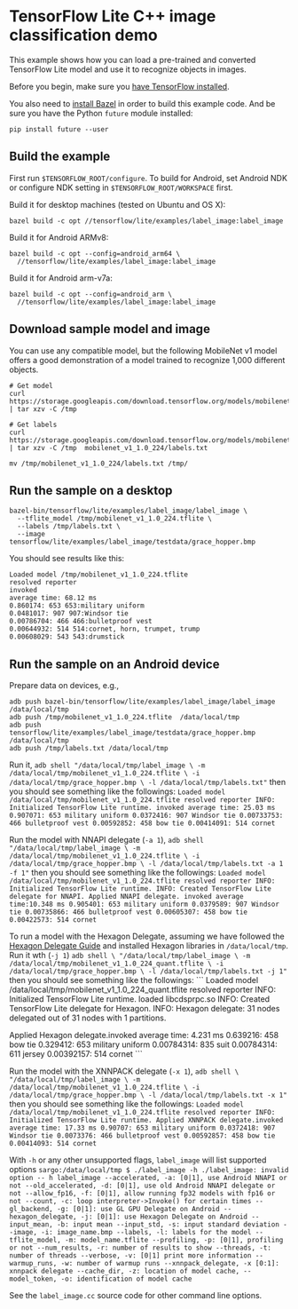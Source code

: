 # TensorFlow Lite C++ image classification demo

This example shows how you can load a pre-trained and converted
TensorFlow Lite model and use it to recognize objects in images.

Before you begin,
make sure you [have TensorFlow installed](https://www.tensorflow.org/install).

You also need to
[install Bazel](https://docs.bazel.build/versions/master/install.html) in order
to build this example code. And be sure you have the Python `future` module
installed:

```
pip install future --user
```

## Build the example

First run `$TENSORFLOW_ROOT/configure`. To build for Android, set
Android NDK or configure NDK setting in
`$TENSORFLOW_ROOT/WORKSPACE` first.

Build it for desktop machines (tested on Ubuntu and OS X):

```
bazel build -c opt //tensorflow/lite/examples/label_image:label_image
```

Build it for Android ARMv8:

```
bazel build -c opt --config=android_arm64 \
  //tensorflow/lite/examples/label_image:label_image
```

Build it for Android arm-v7a:

```
bazel build -c opt --config=android_arm \
  //tensorflow/lite/examples/label_image:label_image
```

## Download sample model and image

You can use any compatible model, but the following MobileNet v1 model offers
a good demonstration of a model trained to recognize 1,000 different objects.

```
# Get model
curl https://storage.googleapis.com/download.tensorflow.org/models/mobilenet_v1_2018_02_22/mobilenet_v1_1.0_224.tgz | tar xzv -C /tmp

# Get labels
curl https://storage.googleapis.com/download.tensorflow.org/models/mobilenet_v1_1.0_224_frozen.tgz  | tar xzv -C /tmp  mobilenet_v1_1.0_224/labels.txt

mv /tmp/mobilenet_v1_1.0_224/labels.txt /tmp/
```

## Run the sample on a desktop

```
bazel-bin/tensorflow/lite/examples/label_image/label_image \
  --tflite_model /tmp/mobilenet_v1_1.0_224.tflite \
  --labels /tmp/labels.txt \
  --image tensorflow/lite/examples/label_image/testdata/grace_hopper.bmp
```

You should see results like this:

```
Loaded model /tmp/mobilenet_v1_1.0_224.tflite
resolved reporter
invoked
average time: 68.12 ms
0.860174: 653 653:military uniform
0.0481017: 907 907:Windsor tie
0.00786704: 466 466:bulletproof vest
0.00644932: 514 514:cornet, horn, trumpet, trump
0.00608029: 543 543:drumstick
```

## Run the sample on an Android device

Prepare data on devices, e.g.,

```
adb push bazel-bin/tensorflow/lite/examples/label_image/label_image  /data/local/tmp
adb push /tmp/mobilenet_v1_1.0_224.tflite  /data/local/tmp
adb push tensorflow/lite/examples/label_image/testdata/grace_hopper.bmp  /data/local/tmp
adb push /tmp/labels.txt /data/local/tmp
```

Run it, `adb shell "/data/local/tmp/label_image \ -m
/data/local/tmp/mobilenet_v1_1.0_224.tflite \ -i
/data/local/tmp/grace_hopper.bmp \ -l /data/local/tmp/labels.txt"` then you
should see something like the followings: `Loaded model
/data/local/tmp/mobilenet_v1_1.0_224.tflite resolved reporter INFO: Initialized
TensorFlow Lite runtime. invoked average time: 25.03 ms 0.907071: 653 military
uniform 0.0372416: 907 Windsor tie 0.00733753: 466 bulletproof vest 0.00592852:
458 bow tie 0.00414091: 514 cornet`

Run the model with NNAPI delegate (`-a 1`), `adb shell
"/data/local/tmp/label_image \ -m /data/local/tmp/mobilenet_v1_1.0_224.tflite \
-i /data/local/tmp/grace_hopper.bmp \ -l /data/local/tmp/labels.txt -a 1 -f 1"`
then you should see something like the followings: `Loaded model
/data/local/tmp/mobilenet_v1_1.0_224.tflite resolved reporter INFO: Initialized
TensorFlow Lite runtime. INFO: Created TensorFlow Lite delegate for NNAPI.
Applied NNAPI delegate. invoked average time:10.348 ms 0.905401: 653 military
uniform 0.0379589: 907 Windsor tie 0.00735866: 466 bulletproof vest 0.00605307:
458 bow tie 0.00422573: 514 cornet`

To run a model with the Hexagon Delegate, assuming we have followed the
[Hexagon Delegate Guide](https://github.com/tensorflow/tensorflow/blob/master/tensorflow/lite/g3doc/performance/hexagon_delegate.md)
and installed Hexagon libraries in `/data/local/tmp`. Run it wth (`-j 1`) `adb
shell \ "/data/local/tmp/label_image \ -m
/data/local/tmp/mobilenet_v1_1.0_224_quant.tflite \ -i
/data/local/tmp/grace_hopper.bmp \ -l /data/local/tmp/labels.txt -j 1"` then you
should see something like the followings: ``` Loaded model
/data/local/tmp/mobilenet_v1_1.0_224_quant.tflite resolved reporter INFO:
Initialized TensorFlow Lite runtime. loaded libcdsprpc.so INFO: Created
TensorFlow Lite delegate for Hexagon. INFO: Hexagon delegate: 31 nodes delegated
out of 31 nodes with 1 partitions.

Applied Hexagon delegate.invoked average time: 4.231 ms 0.639216: 458 bow tie
0.329412: 653 military uniform 0.00784314: 835 suit 0.00784314: 611 jersey
0.00392157: 514 cornet ```

Run the model with the XNNPACK delegate (`-x 1`), `adb shell \
"/data/local/tmp/label_image \ -m /data/local/tmp/mobilenet_v1_1.0_224.tflite \
-i /data/local/tmp/grace_hopper.bmp \ -l /data/local/tmp/labels.txt -x 1"` then
you should see something like the followings: `Loaded model
/data/local/tmp/mobilenet_v1_1.0_224.tflite resolved reporter INFO: Initialized
TensorFlow Lite runtime. Applied XNNPACK delegate.invoked average time: 17.33 ms
0.90707: 653 military uniform 0.0372418: 907 Windsor tie 0.0073376: 466
bulletproof vest 0.00592857: 458 bow tie 0.00414093: 514 cornet`

With `-h` or any other unsupported flags, `label_image` will list supported
options `sargo:/data/local/tmp $ ./label_image -h ./label_image: invalid
option -- h label_image --accelerated, -a: [0|1], use Android NNAPI or not
--old_accelerated, -d: [0|1], use old Android NNAPI delegate or not
--allow_fp16, -f: [0|1], allow running fp32 models with fp16 or not --count, -c:
loop interpreter->Invoke() for certain times --gl_backend, -g: [0|1]: use GL GPU
Delegate on Android --hexagon_delegate, -j: [0|1]: use Hexagon Delegate on
Android --input_mean, -b: input mean --input_std, -s: input standard deviation
--image, -i: image_name.bmp --labels, -l: labels for the model --tflite_model,
-m: model_name.tflite --profiling, -p: [0|1], profiling or not --num_results,
-r: number of results to show --threads, -t: number of threads --verbose, -v:
[0|1] print more information --warmup_runs, -w: number of warmup runs
--xnnpack_delegate, -x [0:1]: xnnpack delegate --cache_dir, -z: location of model
cache, --model_token, -o: identification of model cache `

See the `label_image.cc` source code for other command line options.

